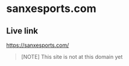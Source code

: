 # sanxesports.com

## Live link

https://sanxesports.com/

> [NOTE]
> This site is not at this domain yet
